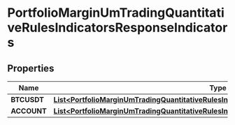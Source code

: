 

# PortfolioMarginUmTradingQuantitativeRulesIndicatorsResponseIndicators


## Properties

| Name | Type | Description | Notes |
|------------ | ------------- | ------------- | -------------|
|**BTCUSDT** | [**List&lt;PortfolioMarginUmTradingQuantitativeRulesIndicatorsResponseIndicatorsBTCUSDTInner&gt;**](PortfolioMarginUmTradingQuantitativeRulesIndicatorsResponseIndicatorsBTCUSDTInner.md) |  |  [optional] |
|**ACCOUNT** | [**List&lt;PortfolioMarginUmTradingQuantitativeRulesIndicatorsResponseIndicatorsACCOUNTInner&gt;**](PortfolioMarginUmTradingQuantitativeRulesIndicatorsResponseIndicatorsACCOUNTInner.md) |  |  [optional] |



